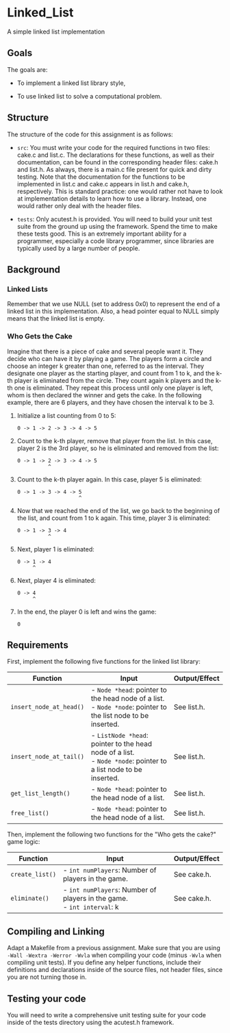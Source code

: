 # Linked_List
 A simple linked list implementation


## Goals

The goals  are:

* To implement a linked list library style,

* To use linked list to solve a computational problem.

## Structure

The structure of the code for this assignment is as follows:

* `src`: You must write your code for the required functions in two files: cake.c and list.c. The declarations for these functions, as well as their documentation, can be found in the corresponding header files: cake.h and list.h. As always, there is a main.c file present for quick and dirty testing. Note that the documentation for the functions to be implemented in list.c and cake.c appears in list.h and cake.h, respectively. This is standard practice: one would rather not have to look at implementation details to learn how to use a library. Instead, one would rather only deal with the header files.

* `tests`: Only acutest.h is provided. You will need to build your unit test suite from the ground up using the framework. Spend the time to make these tests good. This is an extremely important ability for a programmer, especially a code library programmer, since libraries are typically used by a large number of people.

## Background

### Linked Lists



Remember that we use NULL (set to address 0x0) to represent the end of a linked list in this implementation. Also, a head pointer equal to NULL simply means that the linked list is empty.

### Who Gets the Cake

Imagine that there is a piece of cake and several people want it. They decide who can have it by playing a game. The players form a circle and choose an integer k greater than one, referred to as the interval. They designate one player as the starting player, and count from 1 to k, and the k-th player is eliminated from the circle. They count again k players and the k-th one is eliminated. They repeat this process until only one player is left, whom is then declared the winner and gets the cake. In the following example, there are 6 players, and they have chosen the interval k to be 3.

1. Initialize a list counting from 0 to 5:
    ```
    0 -> 1 -> 2 -> 3 -> 4 -> 5
    ```
2. Count to the k-th player, remove that player from the list. In this case, player 2 is the 3rd player, so he is eliminated and removed from the list:

    ```
    0 -> 1 -> 2 -> 3 -> 4 -> 5
              ^
    ```

3. Count to the k-th player again. In this case, player 5 is eliminated:

    ```
    0 -> 1 -> 3 -> 4 -> 5
                        ^
    ```

4. Now that we reached the end of the list, we go back to the beginning of the list, and count from 1 to k again. This time, player 3 is eliminated:

    ```
    0 -> 1 -> 3 -> 4
              ^
    ```

5. Next, player 1 is eliminated:

    ```
    0 -> 1 -> 4
         ^
    ```

6. Next, player 4 is eliminated:

    ```
    0 -> 4
         ^
    ```

7. In the end, the player 0 is left and wins the game:

    ```
    0
    ```

## Requirements

First, implement the following five functions for the linked list library:

| Function | Input | Output/Effect |
|---|---|---|
| `insert_node_at_head()` | - `Node *head`: pointer to the head node of a list. <br>- `Node *node`: pointer to the list node to be inserted. | See list.h. |
| `insert_node_at_tail()` | - `ListNode *head`: pointer to the head node of a list. <br>- `Node *node`: pointer to a list node to be inserted. | See list.h. |
| `get_list_length()` | - `Node *head`: pointer to the head node of a list. | See list.h. |
| `free_list()` | - `Node *head`: pointer to the head node of a list. | See list.h. |

Then, implement the following two functions for the "Who gets the cake?" game logic:

| Function | Input | Output/Effect |
|---|---|---|
| `create_list()` | - `int numPlayers`: Number of players in the game. | See cake.h. |
| `eliminate()` | - `int numPlayers`: Number of players in the game. <br>- `int interval`: k | See cake.h. |

## Compiling and Linking

Adapt a Makefile from a previous assignment. Make sure that you are using `-Wall -Wextra -Werror -Wvla` when compiling your code (minus `-Wvla` when compiling unit tests). If you define any helper functions, include their definitions and declarations inside of the source files, not header files, since you are not turning those in.

## Testing your code

You will need to write a comprehensive unit testing suite for your code inside of the tests directory using the acutest.h framework.

